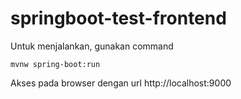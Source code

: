 # springboot-test-frontend
Untuk menjalankan, gunakan command
```
mvnw spring-boot:run
```

Akses pada browser dengan url http://localhost:9000
